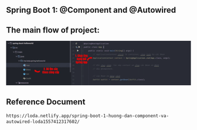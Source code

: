 ## Spring Boot 1: @Component and @Autowired

## The main flow of project:
![img.png](img.png)


## Reference Document
    https://loda.netlify.app/spring-boot-1-huong-dan-component-va-autowired-loda1557412317602/


